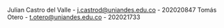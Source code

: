 Julian Castro del Valle - j.castrod@uniandes.edu.co - 202020847 Tomás Otero - t.otero@uniandes.edu.co - 202021733

